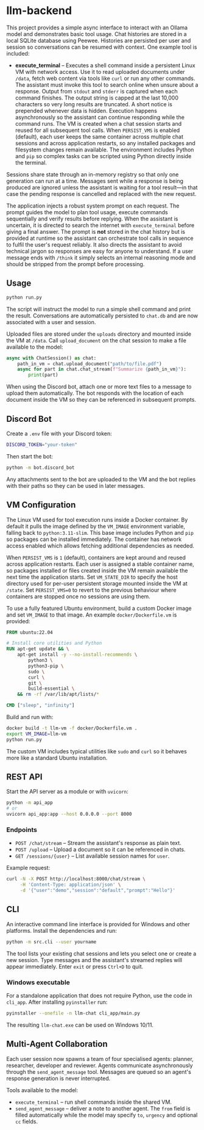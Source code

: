 # llm-backend

This project provides a simple async interface to interact with an Ollama model
and demonstrates basic tool usage. Chat histories are stored in a local SQLite
database using Peewee. Histories are persisted per user and session so
conversations can be resumed with context. One example tool is included:

* **execute_terminal** – Executes a shell command inside a persistent Linux VM
  with network access. Use it to read uploaded documents under ``/data``, fetch
  web content via tools like ``curl`` or run any other commands. The assistant
  must invoke this tool to search online when unsure about a response. Output
  from ``stdout`` and ``stderr`` is captured when each command finishes.
  The output string is capped at the last 10,000 characters so very long
  results are truncated. A short notice is prepended whenever data is hidden.
  Execution happens asynchronously so the assistant can continue responding
  while the command runs.
  The VM is created when a chat session starts and reused for all subsequent
  tool calls. When ``PERSIST_VMS`` is enabled (default), each user keeps the
  same container across multiple chat sessions and across application restarts,
  so any installed packages and filesystem changes remain available. The
  environment includes Python and ``pip`` so complex tasks can be scripted using
  Python directly inside the terminal.

Sessions share state through an in-memory registry so that only one generation
can run at a time. Messages sent while a response is being produced are
ignored unless the assistant is waiting for a tool result—in that case the
pending response is cancelled and replaced with the new request.

The application injects a robust system prompt on each request. The prompt
guides the model to plan tool usage, execute commands sequentially and
verify results before replying. When the assistant is uncertain, it is directed
to search the internet with ``execute_terminal`` before giving a final answer.
The prompt is **not** stored in the chat history but is provided at runtime so
the assistant can orchestrate tool calls in sequence to fulfil the user's
request reliably. It also directs the assistant to avoid technical jargon so
responses are easy for anyone to understand. If a user message ends with
``/think`` it simply selects an internal reasoning mode and should be stripped
from the prompt before processing.

## Usage

```bash
python run.py
```

The script will instruct the model to run a simple shell command and print the result. Conversations are automatically persisted to `chat.db` and are now associated with a user and session.

Uploaded files are stored under the `uploads` directory and mounted inside the VM at `/data`. Call ``upload_document`` on the chat session to make a file available to the model:

```python
async with ChatSession() as chat:
    path_in_vm = chat.upload_document("path/to/file.pdf")
    async for part in chat.chat_stream(f"Summarize {path_in_vm}"):
        print(part)
```

When using the Discord bot, attach one or more text files to a message to
upload them automatically. The bot responds with the location of each document
inside the VM so they can be referenced in subsequent prompts.

## Discord Bot

Create a `.env` file with your Discord token:

```bash
DISCORD_TOKEN="your-token"
```

Then start the bot:

```bash
python -m bot.discord_bot
```

Any attachments sent to the bot are uploaded to the VM and the bot replies with
their paths so they can be used in later messages.

## VM Configuration

The Linux VM used for tool execution runs inside a Docker container. By default
it pulls the image defined by the ``VM_IMAGE`` environment variable, falling
back to ``python:3.11-slim``. This base image includes Python and ``pip`` so
packages can be installed immediately. The container has network access enabled
which allows fetching additional dependencies as needed.

When ``PERSIST_VMS`` is ``1`` (default), containers are kept around and reused
across application restarts. Each user is assigned a stable container name, so
packages installed or files created inside the VM remain available the next
time the application starts. Set ``VM_STATE_DIR`` to specify the host directory
used for per-user persistent storage mounted inside the VM at ``/state``.
Set ``PERSIST_VMS=0`` to revert to the previous behaviour where containers are
stopped once no sessions are using them.

To use a fully featured Ubuntu environment, build a custom Docker image and set
``VM_IMAGE`` to that image. An example ``docker/Dockerfile.vm`` is provided:

```Dockerfile
FROM ubuntu:22.04

# Install core utilities and Python
RUN apt-get update && \
    apt-get install -y --no-install-recommends \
        python3 \
        python3-pip \
        sudo \
        curl \
        git \
        build-essential \
    && rm -rf /var/lib/apt/lists/*

CMD ["sleep", "infinity"]
```

Build and run with:

```bash
docker build -t llm-vm -f docker/Dockerfile.vm .
export VM_IMAGE=llm-vm
python run.py
```

The custom VM includes typical utilities like ``sudo`` and ``curl`` so it behaves
more like a standard Ubuntu installation.

## REST API

Start the API server as a module or with ``uvicorn``:

```bash
python -m api_app
# or
uvicorn api_app:app --host 0.0.0.0 --port 8000
```

### Endpoints

- ``POST /chat/stream`` – Stream the assistant's response as plain text.
- ``POST /upload`` – Upload a document so it can be referenced in chats.
- ``GET /sessions/{user}`` – List available session names for ``user``.

Example request:

```bash
curl -N -X POST http://localhost:8000/chat/stream \
     -H 'Content-Type: application/json' \
     -d '{"user":"demo","session":"default","prompt":"Hello"}'
```

## CLI

An interactive command line interface is provided for Windows and other
platforms. Install the dependencies and run:

```bash
python -m src.cli --user yourname
```

The tool lists your existing chat sessions and lets you select one or create a
new session. Type messages and the assistant's streamed replies will appear
immediately. Enter ``exit`` or press ``Ctrl+D`` to quit.

### Windows executable

For a standalone application that does not require Python, use the code in
`cli_app`. After installing ``pyinstaller`` run:

```bash
pyinstaller --onefile -n llm-chat cli_app/main.py
```

The resulting ``llm-chat.exe`` can be used on Windows 10/11.

## Multi-Agent Collaboration

Each user session now spawns a team of four specialised agents: planner, researcher, developer and reviewer. Agents communicate asynchronously through the ``send_agent_message`` tool. Messages are queued so an agent's response generation is never interrupted.

Tools available to the model:

- ``execute_terminal`` – run shell commands inside the shared VM.
- ``send_agent_message`` – deliver a note to another agent. The ``from`` field is filled automatically while the model may specify ``to``, ``urgency`` and optional ``cc`` fields.
